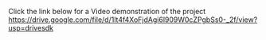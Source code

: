 Click the link below for a Video demonstration of the project  
https://drive.google.com/file/d/1lt4f4XoFjdAgi6l909W0cZPgbSs0-_2f/view?usp=drivesdk




